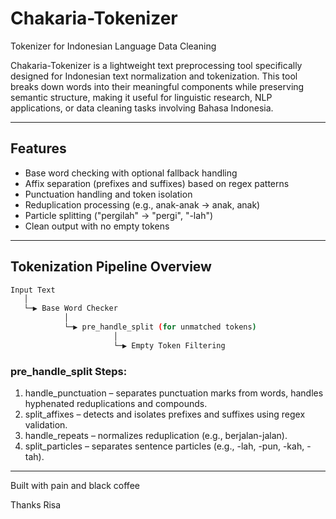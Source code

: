# Chakaria-Tokenizer
Tokenizer for Indonesian Language Data Cleaning

Chakaria-Tokenizer is a lightweight text preprocessing tool specifically designed for Indonesian text normalization and tokenization. This tool breaks down words into their meaningful components while preserving semantic structure, making it useful for linguistic research, NLP applications, or data cleaning tasks involving Bahasa Indonesia.

---

## Features
* Base word checking with optional fallback handling
* Affix separation (prefixes and suffixes) based on regex patterns
* Punctuation handling and token isolation
* Reduplication processing (e.g., anak-anak → anak, anak)
* Particle splitting ("pergilah" → "pergi", "-lah")
* Clean output with no empty tokens

---
 
## Tokenization Pipeline Overview
```bash
Input Text
   │
   └─▶ Base Word Checker
            │
            └─▶ pre_handle_split (for unmatched tokens)
                       │
                       └─▶ Empty Token Filtering
```

### pre_handle_split Steps:
1. handle_punctuation – separates punctuation marks from words, handles hyphenated reduplications and compounds.
2. split_affixes – detects and isolates prefixes and suffixes using regex validation.
3. handle_repeats – normalizes reduplication (e.g., berjalan-jalan).
4. split_particles – separates sentence particles (e.g., -lah, -pun, -kah, -tah).

---

Built with pain and black coffee

Thanks Risa
